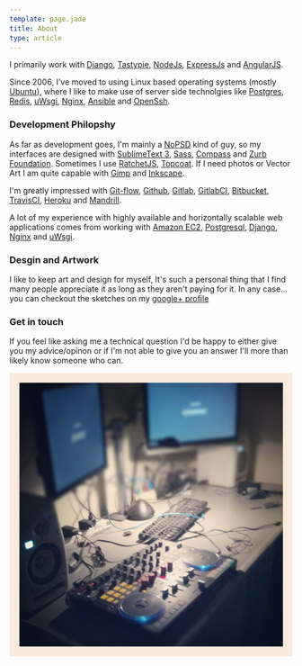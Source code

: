 ```yaml
---
template: page.jade
title: About
type: article
---
```


I primarily work with [Django][1], [Tastypie][2], [NodeJs][32], [ExpressJs][33] and [AngularJS][3].

Since 2006, I've moved to using Linux based operating systems (mostly [Ubuntu][4]), where I like to make use of server side technolgies like [Postgres][5], [Redis][6], [uWsgi][7], [Nginx][8], [Ansible][9] and [OpenSsh][10].


### Development Philopshy

As far as development goes, I'm mainly a [NoPSD][13] kind of guy, so my interfaces are designed with [SublimeText 3][14], [Sass][15], [Compass][16] and [Zurb Foundation][17]. Sometimes I use [RatchetJS][18], [Topcoat][19]. If I need photos or Vector Art I am quite capable with [Gimp][20] and [Inkscape][21].

I'm greatly impressed with [Git-flow][23], [Github][24], [Gitlab][25], [GitlabCI][26], [Bitbucket][27], [TravisCI][28], [Heroku][29] and [Mandrill][30].

A lot of my experience with highly available and horizontally scalable web applications comes from working with [Amazon EC2][31], [Postgresql][5], [Django][1], [Nginx][8] and [uWsgi][7].

### Desgin and Artwork

I like to keep art and design for myself, It's such a personal thing that I find many people appreciate it as long as they aren't paying for it. In any case... you can checkout the sketches on my [google+ profile][22]

### Get in touch

If you feel like asking me a technical question I'd be happy to either give you my advice/opinon or if I'm not able to give you an answer I'll more than likely know someone who can.

![My Workstation](./workstation.jpg "My Workstation")

[1]: http://djangoproject.com/
[2]: https://github.com/toastdriven/django-tastypie/
[3]: http://angularjs.org/
[4]: http://www.ubuntu.com/
[5]: http://www.postgresql.org/‎
[6]: http://redis.io/
[7]: http://projects.unbit.it/uwsgi/‎
[8]: http://nginx.org/
[9]: http://www.ansible.com/‎
[10]: http://www.openssh.com/‎
[11]: http://www.winehq.org/
[12]: http://wiki.winehq.org/winetricks‎/
[13]: http://thoughtworks.github.io/p2/issue02/continuous-design/
[14]: http://www.sublimetext.com/3/
[15]: http://sass-lang.com/
[16]: http://compass-style.org/
[17]: http://foundation.zurb.com/
[18]: http://maker.github.io/ratchet/
[19]: http://topcoat.io/
[20]: http://www.gimp.org/
[21]: http://inkscape.org/
[22]: https://plus.google.com/photos/109522234430047021338/albums/5791279397963948945/
[23]: gitflow
[24]: http://github.com/
[25]: gitlab
[26]: gitlabci
[27]: http://bitbucket.org/
[28]: http://travisci.org/
[29]: http://heroku.com/
[30]: http://mandrill.com/
[31]: https://aws.amazon.com/ec2/
[32]: http://nodejs.org/
[33]: http://expressjs.com/‎